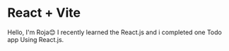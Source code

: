 # React + Vite

Hello, I'm Roja😊
I recently learned the React.js and i completed one Todo app Using React.js.
